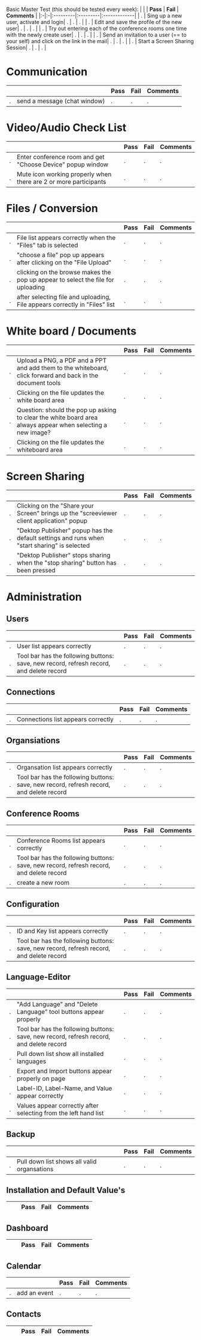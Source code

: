 Basic Master Test (this should be tested every week):
|  |  | **Pass** | **Fail** | **Comments** |
|:-|:-|:---------|:---------|:-------------|
| . | Sing up a new user, activate and login| . | . | . |
| . | Edit and save the profile of the new user| . | . | . |
| . | Try out entering each of the conference rooms one time with the newly create user| . | . | . |
| . | Send an invitation to a user (== to your self) and click on the link in the mail| . | . | . |
| . | Start a Screen Sharing Session| . | . | . |

# Communication #
|  |  | **Pass** | **Fail** | **Comments** |
|:-|:-|:---------|:---------|:-------------|
| . | send a message (chat window)| . | . | . |


# Video/Audio Check List #
|  |  | **Pass** | **Fail** | **Comments** |
|:-|:-|:---------|:---------|:-------------|
| . | Enter conference room and get "Choose Device" popup window| . | . | . |
| . | Mute icon working properly when there are 2 or more participants| . | . | . |


# Files / Conversion #
|  |  | **Pass** | **Fail** | **Comments** |
|:-|:-|:---------|:---------|:-------------|
| . | File list appears correctly when the "Files" tab is selected| . | . | . |
| . | "choose a file" pop up appears after clicking on the "File Upload" | . | . | . |
| . | clicking on the browse makes the pop up appear to select the file for uploading| . | . | . |
| . | after selecting file and uploading, File appears correctly in "Files" list| . | . | . |

# White board / Documents #
|  |  | **Pass** | **Fail** | **Comments** |
|:-|:-|:---------|:---------|:-------------|
| . | Upload a PNG, a PDF and a PPT and add them to the whiteboard, click forward and back in the document tools| . | . | . |
| . | Clicking on the file updates the white board area| . | . | . |
| . | Question: should the pop up asking to clear the white board area always appear when selecting a new image?| . | . | . |
| . | Clicking on the file updates the whiteboard area| . | . | . |

# Screen Sharing #
|  |  | **Pass** | **Fail** | **Comments** |
|:-|:-|:---------|:---------|:-------------|
| . | Clicking on the "Share your Screen" brings up the "screeviewer client application" popup| . | . | . |
| . | "Dektop Publisher" popup has the default settings and runs when "start sharing" is selected| . | . | . |
| . | "Dektop Publisher" stops sharing when the "stop sharing" button has been pressed| . | . | . |


# Administration #
## Users ##
|  |  | **Pass** | **Fail** | **Comments** |
|:-|:-|:---------|:---------|:-------------|
| . | User list appears correctly | . | . | . |
| . | Tool bar has the following buttons: save, new record, refresh record, and delete record| . | . | . |


## Connections ##
|  |  | **Pass** | **Fail** | **Comments** |
|:-|:-|:---------|:---------|:-------------|
| . | Connections list appears correctly | . | . | . |


## Organsiations ##
|  |  | **Pass** | **Fail** | **Comments** |
|:-|:-|:---------|:---------|:-------------|
| . | Organsation list appears correctly | . | . | . |
| . | Tool bar has the following buttons: save, new record, refresh record, and delete record| . | . | . |



## Conference Rooms ##
|  |  | **Pass** | **Fail** | **Comments** |
|:-|:-|:---------|:---------|:-------------|
| . | Conference Rooms list appears correctly | . | . | . |
| . | Tool bar has the following buttons: save, new record, refresh record, and delete record| . | . | . |
| . | create a new room| . | . | . |

## Configuration ##
|  |  | **Pass** | **Fail** | **Comments** |
|:-|:-|:---------|:---------|:-------------|
| . | ID and Key list appears correctly | . | . | . |
| . | Tool bar has the following buttons: save, new record, refresh record, and delete record| . | . | . |

## Language-Editor ##
|  |  | **Pass** | **Fail** | **Comments** |
|:-|:-|:---------|:---------|:-------------|
| . | "Add Language" and "Delete Language" tool buttons appear properly | . | . | . |
| . | Tool bar has the following buttons: save, new record, refresh record, and delete record| . | . | . |
| . | Pull down list show all installed languages | . | . | . |
| . | Export and Import buttons appear properly on page | . | . | . |
| . | Label-ID, Label-Name, and Value appear correctly  | . | . | . |
| . | Values appear correctly after selecting from the left hand list | . | . | . |

## Backup ##
|  |  | **Pass** | **Fail** | **Comments** |
|:-|:-|:---------|:---------|:-------------|
| . | Pull down list shows all valid organsations | . | . | . |


## Installation and Default Value's ##
|  |  | **Pass** | **Fail** | **Comments** |
|:-|:-|:---------|:---------|:-------------|

## Dashboard ##
|  |  | **Pass** | **Fail** | **Comments** |
|:-|:-|:---------|:---------|:-------------|

## Calendar ##
|  |  | **Pass** | **Fail** | **Comments** |
|:-|:-|:---------|:---------|:-------------|
| . | add an event | . | . | . |

## Contacts ##
|  |  | **Pass** | **Fail** | **Comments** |
|:-|:-|:---------|:---------|:-------------|